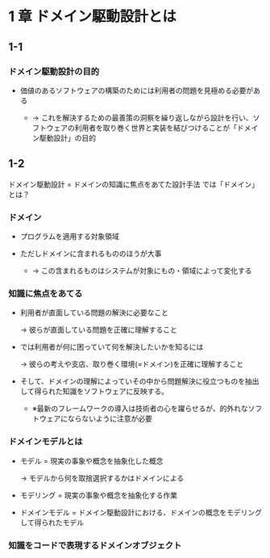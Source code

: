 # 1 章 ドメイン駆動設計とは

## 1-1

### ドメイン駆動設計の目的

- 価値のあるソフトウェアの構築のためには利用者の問題を見極める必要がある

  - → これを解決するための最善策の洞察を繰り返しながら設計を行い、ソフトウェアの利用者を取り巻く世界と実装を結びつけることが「ドメイン駆動設計」の目的

## 1-2

ドメイン駆動設計 = ドメインの知識に焦点をあてた設計手法
では「ドメイン」とは？

### ドメイン

- プログラムを適用する対象領域

- ただしドメインに含まれるもののほうが大事

  - → この含まれるものはシステムが対象にもの・領域によって変化する

### 知識に焦点をあてる

- 利用者が直面している問題の解決に必要なこと

  → 彼らが直面している問題を正確に理解すること

- では利用者が何に困っていて何を解決したいかを知るには

  → 彼らの考えや支店、取り巻く環境(=ドメイン)を正確に理解すること

- そして、ドメインの理解によっていその中から問題解決に役立つものを抽出して得られた知識をソフトウェアに反映する。
  - ※最新のフレームワークの導入は技術者の心を躍らせるが、的外れなソフトウェアにならないように注意が必要

### ドメインモデルとは

- モデル = 現実の事象や概念を抽象化した概念

  → モデルから何を取捨選択するかはドメインによる

- モデリング = 現実の事象や概念を抽象化する作業

- ドメインモデル = ドメイン駆動設計における、ドメインの概念をモデリングして得られたモデル

### 知識をコードで表現するドメインオブジェクト
